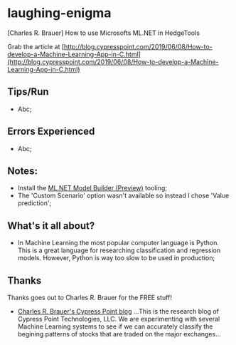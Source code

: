 # laughing-enigma
[Charles R. Brauer] How to use Microsofts ML.NET in HedgeTools

Grab the article at [http://blog.cypresspoint.com/2019/06/08/How-to-develop-a-Machine-Learning-App-in-C.html](http://blog.cypresspoint.com/2019/06/08/How-to-develop-a-Machine-Learning-App-in-C.html)

## Tips/Run

* Abc;

## Errors Experienced

* Abc;

## Notes:

* Install the [ML.NET Model Builder (Preview)](https://marketplace.visualstudio.com/items?itemName=MLNET.07) tooling;
* The 'Custom Scenario' option wasn't available so instead I chose 'Value prediction';

## What's it all about?

* In Machine Learning the most popular computer language is Python. This is a great language for researching classification and regression models. However, Python is way too slow to be used in production;

## Thanks

Thanks goes out to Charles R. Brauer for the FREE stuff!

* [Charles R. Brauer's Cypress Point blog](http://blog.cypresspoint.com/blog.html) ...This is the research blog of Cypress Point Technologies, LLC. We are experimenting with several Machine Learning systems to see if we can accurately classify the begining patterns of stocks that are traded on the major exchanges...
